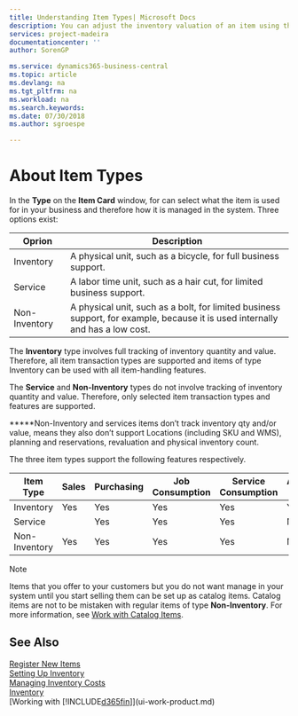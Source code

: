 ```yaml
---
title: Understanding Item Types| Microsoft Docs
description: You can adjust the inventory valuation of an item using the FIFO or Average costing methods, for example, when item costs change for reasons other than transactions.
services: project-madeira
documentationcenter: ''
author: SorenGP

ms.service: dynamics365-business-central
ms.topic: article
ms.devlang: na
ms.tgt_pltfrm: na
ms.workload: na
ms.search.keywords:
ms.date: 07/30/2018
ms.author: sgroespe

---
```

# About Item Types
In the **Type** on the **Item Card** window, for can select what the item is used for in your business and therefore how it is managed in the system. Three options exist:

|Oprion|Description|
|------|-----------|
|Inventory|A physical unit, such as a bicycle, for full business support.|
|Service|A labor time unit, such as a hair cut, for limited business support.|
|Non-Inventory|A physical unit, such as a bolt, for limited business support, for example, because it is used internally and has a low cost.|

The **Inventory** type involves full tracking of inventory quantity and value. Therefore, all item transaction types are supported and items of type Inventory can be used with all item-handling features.

The **Service** and **Non-Inventory** types do not involve tracking of inventory quantity and value. Therefore, only selected item transaction types and features are supported.

*****Non-Inventory and services items don’t track inventory qty and/or value, means they also don’t support Locations (including SKU and WMS), planning and reservations, revaluation and physical inventory count.

The three item types support the following features respectively.

|Item Type|Sales|Purchasing|Job Consumption|Service Consumption|Assembly Output|Assemply Consumption|Production Output|Production Consumption|Location Transfer|Warehousing|Reservation|Item Tracking|Planning|Inventory|Costing|Physical Counting|Revaluation|
|---------|---------|-----|----------|---------------|-------------------|---------------|--------------------|-----------------|----------------------|-|-|-|-|-|-|-|-|
|Inventory|Yes|Yes|Yes|Yes|Yes|Yes|Yes|Yes|Yes|Yes|Yes|Yes|Yes|Yes|Yes|Yes|Yes|
|Service||Yes|Yes|Yes|No|No|No|No|No|No|No|No|No|No|No|No|No|No|
|Non-Inventory|Yes|Yes|Yes|Yes|No|Yes|No|Yes|No|No|No|No|No|No|No|No|No|

> [!NOTE]
> Items that you offer to your customers but you do not want manage in your system until you start selling them can be set up as catalog items. Catalog items are not to be mistaken with regular items of type **Non-Inventory**. For more information, see [Work with Catalog Items](inventory-how-work-catalog-items.md).

## See Also
[Register New Items](inventory-how-register-new-items.md)  
[Setting Up Inventory](inventory-setup-inventory.md)  
[Managing Inventory Costs](finance-manage-inventory-costs.md)  
[Inventory](inventory-manage-inventory.md)  
[Working with [!INCLUDE[d365fin](includes/d365fin_md.md)]](ui-work-product.md)
